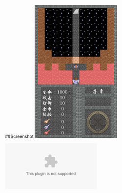 ##Screenshot
![Screenshot](https://raw.githubusercontent.com/CNCoderX/MagicTower/master/android/screenshot.png)

![Download](https://github.com/CNCoderX/MagicTower/releases/download/v1.0.0/android-release.apk)
